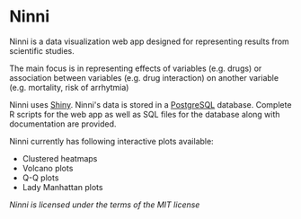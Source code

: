 # Ninni

Ninni is a data visualization web app designed for representing results from scientific studies.

The main focus is in representing effects of variables (e.g. drugs) or association between variables (e.g. drug interaction) on another variable (e.g. mortality, risk of arrhytmia)

Ninni uses [Shiny](https://shiny.rstudio.com). Ninni's data is stored in a [PostgreSQL](https://www.postgresql.org/) database.
Complete R scripts for the web app as well as SQL files for the database along with documentation are provided.

Ninni currently has following interactive plots available:
+ Clustered heatmaps
+ Volcano plots
+ Q-Q plots
+ Lady Manhattan plots

*Ninni is licensed under the terms of the MIT license*
